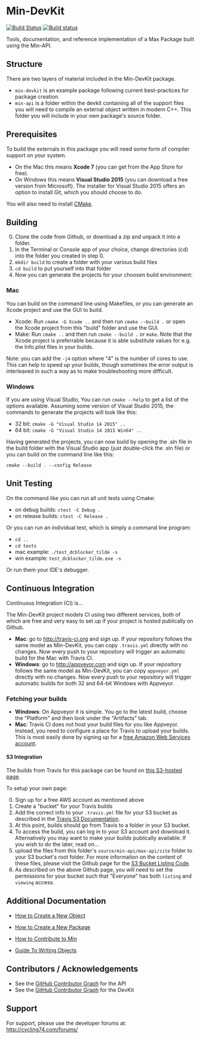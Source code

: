 # Min-DevKit
[![Build Status](https://travis-ci.com/Cycling74/min-devkit.svg?token=GAmnsUEo9aYasSF5pz8q&branch=master)](https://travis-ci.com/Cycling74/min-devkit)
[![Build status](https://ci.appveyor.com/api/projects/status/0koqc3l3qyfu0l8b/branch/master?svg=true)](https://ci.appveyor.com/project/c74/min-devkit/branch/master)


Tools, documentation, and reference implementation of a Max Package built using the Min-API.


## Structure

There are two layers of material included in the Min-DevKit package. 

* `min-devkit` is an example package following current best-practices for package creation.
* `min-api` is a folder within the devkit containing all of the support files you will need to compile an external object written in modern C++.  This folder you will include in your own package's source folder.


## Prerequisites

To build the externals in this package you will need some form of compiler support on your system. 

* On the Mac this means **Xcode 7** (you can get from the App Store for free). 
* On Windows this means **Visual Studio 2015** (you can download a free version from Microsoft). The installer for Visual Studio 2015 offers an option to install Git, which you should choose to do.

You will also need to install [CMake](https://cmake.org/download/).


## Building

0. Clone the code from Github, or download a zip and unpack it into a folder.
1. In the Terminal or Console app of your choice, change directories (cd) into the folder you created in step 0.
2. `mkdir build` to create a folder with your various build files
3. `cd build` to put yourself into that folder
4. Now you can generate the projects for your choosen build environment:

### Mac 

You can build on the command line using Makefiles, or you can generate an Xcode project and use the GUI to build.

* Xcode: Run `cmake -G Xcode ..` and then run `cmake --build .` or open the Xcode project from this "build" folder and use the GUI.
* Make: Run `cmake ..` and then run `cmake --build .` or `make`.  Note that the Xcode project is preferrable because it is able substitute values for e.g. the Info.plist files in your builds.

Note: you can add the `-j4` option where "4" is the number of cores to use.  This can help to speed up your builds, though sometimes the error output is interleaved in such a way as to make troubleshooting more difficult.


### Windows

If you are using Visual Studio, You can run `cmake --help` to get a list of the options available.  Assuming some version of Visual Studio 2015, the commands to generate the projects will look like this:

* 32 bit: `cmake -G "Visual Studio 14 2015" ..`
* 64 bit: `cmake -G "Visual Studio 14 2015 Win64" ..`

Having generated the projects, you can now build by opening the .sln file in the build folder with the Visual Studio app (just double-click the .sln file) or you can build on the command line like this:

`cmake --build . --config Release`


## Unit Testing

On the command like you can run all unit tests using Cmake:

* on debug builds: `ctest -C Debug .`
* on release builds: `ctest -C Release .`

Or you can run an individual test, which is simply a command line program:

* `cd ..`
* `cd tests`
* mac example: `./test_dcblocker_tilde -s`
* win example: `test_dcblocker_tilde.exe -s`

Or run them your IDE's debugger.


## Continuous Integration

Continuous Integration (CI) is...

The Min-DevKit project models CI using two different services, both of which are free and very easy to set up if your project is hosted publically on Github.

* **Mac**: go to http://travis-ci.org and sign up.  If your repository follows the same model as Min-DevKit, you can copy `.travis.yml` directly with no changes.  Now every push to your repository will trigger an automatic build for the Mac with Travis CI.
* **Windows**: go to http://appveyor.com and sign up.  If your repository follows the same model as Min-DevKit, you can copy `appveyor.yml` directly with no changes.  Now every push to your repository will trigger automatic builds for both 32 and 64-bit Windows with Appveyor.

### Fetching your builds

* **Windows**: On Appveyor it is simple.  You go to the latest build, choose the "Platform" and then look under the "Artifacts" tab.
* **Mac**: Travis CI does not host your build files for you like Appveyor. Instead, you need to configure a place for Travis to upload your builds. This is most easily done by signing up for a [free Amazon Web Services account](http://aws.amazon.com/free/).

#### S3 Integration

The builds from Travis for this package can be found on [this S3-hosted page](https://s3-us-west-2.amazonaws.com/cycling74-ci/index.html?prefix=min-devkit/).

To setup your own page:

0. Sign up for a free AWS account as mentioned above
1. Create a "bucket" for your Travis builds
2. Add the correct info to your `.travis.yml` file for your S3 bucket as described in the [Travis S3 Documentation](https://docs.travis-ci.com/user/deployment/s3).
3. At this point, builds should go from Travis to a folder in your S3 bucket.
4. To access the build, you can log in to your S3 account and download it. Alternatively you may want to make your builds publically available. If you wish to do the later, read on...
5. upload the files from this folder's `source/min-api/max-api/site` folder to your S3 bucket's root folder. For more information on the content of these files, please visit the Github page for the [S3 Bucket Listing Code](https://github.com/rgrp/s3-bucket-listing).
6. As described on the above Github page, you will need to set the permissions for your bucket such that "Everyone" has both `listing` and `viewing` access.


## Additional Documentation

* [How to Create a New Object](./HowTo-NewObject.md)
* [How to Create a New Package](./HowTo-NewPackage.md)
* [How to Contribute to Min](./HowTo-Contribute.md)

* [Guide To Writing Objects](https://github.com/Cycling74/min-api/doc/GuideToWritingObjects.md)



## Contributors / Acknowledgements

* See the [GitHub Contributor Graph](https://github.com/Cycling74/min-api/graphs/contributors) for the API
* See the [GitHub Contributor Graph](https://github.com/Cycling74/min-devkit/graphs/contributors) for the DevKit

## Support

For support, please use the developer forums at:
http://cycling74.com/forums/
